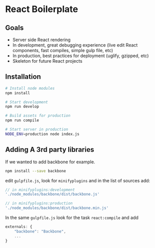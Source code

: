 # React Boilerplate

## Goals
- Server side React rendering
- In development, great debugging experience (live edit React components, fast compiles, simple gulp file, etc)
- In production, best practices for deployment (uglify, gzipped, etc)
- Skeleton for future React projects

## Installation 
```bash
# Install node modules
npm install

# Start development
npm run develop

# Build assets for production
npm run compile

# Start server in production
NODE_ENV=production node index.js
```
    
## Adding A 3rd party libraries

If we wanted to add backbone for example.

```bash
npm install --save backbone
```

edit `gulpfile.js`, look for `minifyplugins`  and in the list of sources add:

```js
// in minifyplugins:development
'./node_modules/backbone/dist/backbone.js'
```

```js
// in minifyplugins:production
'./node_modules/backbone/dist/backbone.min.js'
```

In the same `gulpfile.js` look for the task `react:compile` and add 

```js
externals: {
    "backbone": "Backbone",
    ...
}
